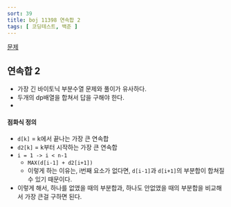 ```yaml
---
sort: 39
title: boj 11398 연속합 2
tags: [ 코딩테스트, 백준 ]
---
```


[문제](https://www.acmicpc.net/problem/11398)

## 연속합 2

* 가장 긴 바이토닉 부분수열 문제와 풀이가 유사하다.
* 두개의 dp배열을 합쳐서 답을 구해야 한다.
* 

#### 점화식 정의

* `d[k]` = k에서 끝나는 가장 큰 연속합
* `d2[k]` = k부터 시작하는 가장 큰 연속합
* `i = 1 -> i < n-1`
  * `MAX(d[i-1] + d2[i+1])`
  * 이렇게 하는 이유는, i번째 요소가 없다면, `d[i-1]`과 `d[i+1]`의 부분합이 합쳐질 수 있기 때문이다.
* 이렇게 해서, 하나를 없앴을 때의 부분합과, 하나도 안없앴을 때의 부분합을 비교해서 가장 큰걸 구하면 된다.
